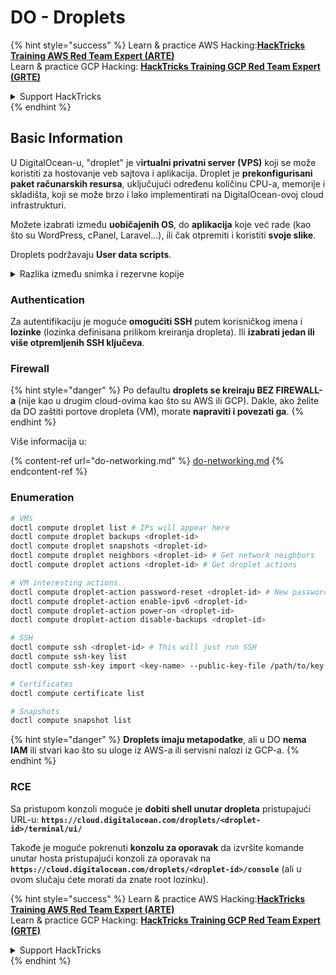 # DO - Droplets

{% hint style="success" %}
Learn & practice AWS Hacking:<img src="../../../.gitbook/assets/image (1) (1) (1) (1).png" alt="" data-size="line">[**HackTricks Training AWS Red Team Expert (ARTE)**](https://training.hacktricks.xyz/courses/arte)<img src="../../../.gitbook/assets/image (1) (1) (1) (1).png" alt="" data-size="line">\
Learn & practice GCP Hacking: <img src="../../../.gitbook/assets/image (2) (1).png" alt="" data-size="line">[**HackTricks Training GCP Red Team Expert (GRTE)**<img src="../../../.gitbook/assets/image (2) (1).png" alt="" data-size="line">](https://training.hacktricks.xyz/courses/grte)

<details>

<summary>Support HackTricks</summary>

* Check the [**subscription plans**](https://github.com/sponsors/carlospolop)!
* **Join the** 💬 [**Discord group**](https://discord.gg/hRep4RUj7f) or the [**telegram group**](https://t.me/peass) or **follow** us on **Twitter** 🐦 [**@hacktricks\_live**](https://twitter.com/hacktricks_live)**.**
* **Share hacking tricks by submitting PRs to the** [**HackTricks**](https://github.com/carlospolop/hacktricks) and [**HackTricks Cloud**](https://github.com/carlospolop/hacktricks-cloud) github repos.

</details>
{% endhint %}

## Basic Information

U DigitalOcean-u, "droplet" je v**irtualni privatni server (VPS)** koji se može koristiti za hostovanje veb sajtova i aplikacija. Droplet je **prekonfigurisani paket računarskih resursa**, uključujući određenu količinu CPU-a, memorije i skladišta, koji se može brzo i lako implementirati na DigitalOcean-ovoj cloud infrastrukturi.

Možete izabrati između **uobičajenih OS**, do **aplikacija** koje već rade (kao što su WordPress, cPanel, Laravel...), ili čak otpremiti i koristiti **svoje slike**.

Droplets podržavaju **User data scripts**.

<details>

<summary>Razlika između snimka i rezervne kopije</summary>

U DigitalOcean-u, snimak je tačka u vremenu kopija diska Dropleta. On hvata stanje diska Dropleta u trenutku kada je snimak napravljen, uključujući operativni sistem, instalirane aplikacije i sve datoteke i podatke na disku.

Snimci se mogu koristiti za kreiranje novih Dropleta sa istom konfiguracijom kao originalni Droplet, ili za vraćanje Dropleta u stanje u kojem je bio kada je snimak napravljen. Snimci se čuvaju na DigitalOcean-ovoj usluzi za skladištenje objekata, i oni su inkrementalni, što znači da se čuvaju samo promene od poslednjeg snimka. Ovo ih čini efikasnim za korišćenje i ekonomičnim za skladištenje.

S druge strane, rezervna kopija je potpuna kopija Dropleta, uključujući operativni sistem, instalirane aplikacije, datoteke i podatke, kao i postavke i metapodatke Dropleta. Rezervne kopije se obično prave prema redovnom rasporedu, i one hvataju celo stanje Dropleta u određenoj tački u vremenu.

Za razliku od snimaka, rezervne kopije se čuvaju u komprimovanom i enkriptovanom formatu, i one se prenose sa DigitalOcean-ove infrastrukture na udaljenu lokaciju radi čuvanja. Ovo čini rezervne kopije idealnim za oporavak od katastrofa, jer pružaju potpunu kopiju Dropleta koja se može obnoviti u slučaju gubitka podataka ili drugih katastrofalnih događaja.

Ukratko, snimci su tačke u vremenu kopije diska Dropleta, dok su rezervne kopije potpune kopije Dropleta, uključujući njegove postavke i metapodatke. Snimci se čuvaju na DigitalOcean-ovoj usluzi za skladištenje objekata, dok se rezervne kopije prenose sa DigitalOcean-ove infrastrukture na udaljenu lokaciju. I snimci i rezervne kopije se mogu koristiti za vraćanje Dropleta, ali su snimci efikasniji za korišćenje i skladištenje, dok rezervne kopije pružaju sveobuhvatnije rešenje za oporavak od katastrofa.

</details>

### Authentication

Za autentifikaciju je moguće **omogućiti SSH** putem korisničkog imena i **lozinke** (lozinka definisana prilikom kreiranja dropleta). Ili **izabrati jedan ili više otpremljenih SSH ključeva**.

### Firewall

{% hint style="danger" %}
Po defaultu **droplets se kreiraju BEZ FIREWALL-a** (nije kao u drugim cloud-ovima kao što su AWS ili GCP). Dakle, ako želite da DO zaštiti portove dropleta (VM), morate **napraviti i povezati ga**.
{% endhint %}

Više informacija u:

{% content-ref url="do-networking.md" %}
[do-networking.md](do-networking.md)
{% endcontent-ref %}

### Enumeration
```bash
# VMs
doctl compute droplet list # IPs will appear here
doctl compute droplet backups <droplet-id>
doctl compute droplet snapshots <droplet-id>
doctl compute droplet neighbors <droplet-id> # Get network neighbors
doctl compute droplet actions <droplet-id> # Get droplet actions

# VM interesting actions
doctl compute droplet-action password-reset <droplet-id> # New password is emailed to the user
doctl compute droplet-action enable-ipv6 <droplet-id>
doctl compute droplet-action power-on <droplet-id>
doctl compute droplet-action disable-backups <droplet-id>

# SSH
doctl compute ssh <droplet-id> # This will just run SSH
doctl compute ssh-key list
doctl compute ssh-key import <key-name> --public-key-file /path/to/key.pub

# Certificates
doctl compute certificate list

# Snapshots
doctl compute snapshot list
```
{% hint style="danger" %}
**Droplets imaju metapodatke**, ali u DO **nema IAM** ili stvari kao što su uloge iz AWS-a ili servisni nalozi iz GCP-a.
{% endhint %}

### RCE

Sa pristupom konzoli moguće je **dobiti shell unutar dropleta** pristupajući URL-u: **`https://cloud.digitalocean.com/droplets/<droplet-id>/terminal/ui/`**

Takođe je moguće pokrenuti **konzolu za oporavak** da izvršite komande unutar hosta pristupajući konzoli za oporavak na **`https://cloud.digitalocean.com/droplets/<droplet-id>/console`** (ali u ovom slučaju ćete morati da znate root lozinku).

{% hint style="success" %}
Learn & practice AWS Hacking:<img src="../../../.gitbook/assets/image (1) (1) (1) (1).png" alt="" data-size="line">[**HackTricks Training AWS Red Team Expert (ARTE)**](https://training.hacktricks.xyz/courses/arte)<img src="../../../.gitbook/assets/image (1) (1) (1) (1).png" alt="" data-size="line">\
Learn & practice GCP Hacking: <img src="../../../.gitbook/assets/image (2) (1).png" alt="" data-size="line">[**HackTricks Training GCP Red Team Expert (GRTE)**<img src="../../../.gitbook/assets/image (2) (1).png" alt="" data-size="line">](https://training.hacktricks.xyz/courses/grte)

<details>

<summary>Support HackTricks</summary>

* Check the [**subscription plans**](https://github.com/sponsors/carlospolop)!
* **Join the** 💬 [**Discord group**](https://discord.gg/hRep4RUj7f) or the [**telegram group**](https://t.me/peass) or **follow** us on **Twitter** 🐦 [**@hacktricks\_live**](https://twitter.com/hacktricks_live)**.**
* **Share hacking tricks by submitting PRs to the** [**HackTricks**](https://github.com/carlospolop/hacktricks) and [**HackTricks Cloud**](https://github.com/carlospolop/hacktricks-cloud) github repos.

</details>
{% endhint %}
